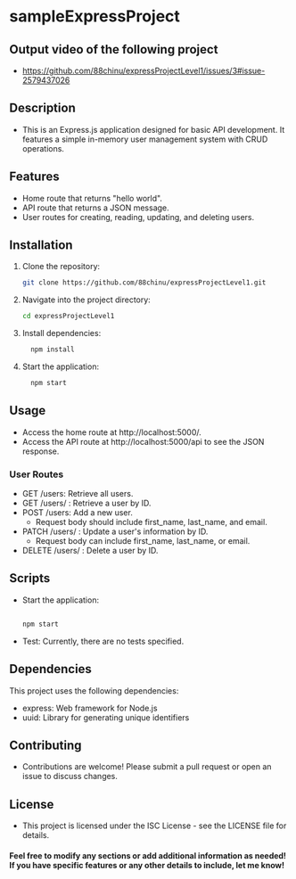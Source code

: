 # sampleExpressProject
## Output video of the following project
- https://github.com/88chinu/expressProjectLevel1/issues/3#issue-2579437026

## Description
- This is an Express.js application designed for basic API development. It features a simple in-memory user management system with CRUD operations.

## Features
- Home route that returns "hello world".
- API route that returns a JSON message.
- User routes for creating, reading, updating, and deleting users.

## Installation
1. Clone the repository:
   ```bash
   git clone https://github.com/88chinu/expressProjectLevel1.git
2. Navigate into the project directory:
    ```bash
    cd expressProjectLevel1

3. Install dependencies:
    ```bash
      npm install

4. Start the application:
    ```bash
      npm start
## Usage
- Access the home route at http://localhost:5000/.
- Access the API route at http://localhost:5000/api to see the JSON response.

### User Routes
- GET /users: Retrieve all users.
- GET /users/
  : Retrieve a user by ID.
- POST /users: Add a new user.
  -  Request body should include first_name, last_name, and email.
- PATCH /users/
  : Update a user's information by ID.
  - Request body can include first_name, last_name, or email.
- DELETE /users/
  : Delete a user by ID.
  
## Scripts
- Start the application:
    ```bash
    
    npm start
- Test: Currently, there are no tests specified.

## Dependencies
This project uses the following dependencies:
 - express: Web framework for Node.js
 - uuid: Library for generating unique identifiers
   
## Contributing
- Contributions are welcome! Please submit a pull request or open an issue to discuss changes.

## License
- This project is licensed under the ISC License - see the LICENSE file for details.

#### Feel free to modify any sections or add additional information as needed! If you have specific features or any other details to include, let me know!
